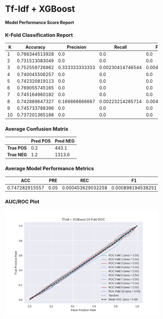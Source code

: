 # Tf-Idf + XGBoost
**Model Performance Score Report**

### K-Fold Classification Report
| K | Accuracy | Precision | Recall | F-Measure | AUC | Kappa |
| --- | --- | --- | --- | --- | --- | --- |
| 1 | 0.766344513928 | 0.0 | 0.0 | 0.0 | 0.499629355078 | -0.00113553118626 |
| 2 | 0.731513083049 | 0.0 | 0.0 | 0.0 | 0.5 | 0.0 |
| 3 | 0.752559726962 | 0.333333333333 | 0.00230414746544 | 0.0045766590389 | 0.500396786724 | 0.00119115722492 |
| 4 | 0.740045506257 | 0.0 | 0.0 | 0.0 | 0.5 | 0.0 |
| 5 | 0.742320819113 | 0.0 | 0.0 | 0.0 | 0.499617151608 | -0.00113643506355 |
| 6 | 0.769055745165 | 0.0 | 0.0 | 0.0 | 0.5 | 0.0 |
| 7 | 0.745164960182 | 0.0 | 0.0 | 0.0 | 0.498857578065 | -0.00340164654981 |
| 8 | 0.742889647327 | 0.166666666667 | 0.00223214285714 | 0.00440528634361 | 0.499207674482 | -0.00234624525075 |
| 9 | 0.745733788396 | 0.0 | 0.0 | 0.0 | 0.5 | 0.0 |
| 10 | 0.737201365188 | 0.0 | 0.0 | 0.0 | 0.5 | 0.0 |

### Average Confusion Matrix
| | Pred POS | Pred NEG |
| --- | --- | --- |
| **True POS** | 0.2 | 443.1 |
| **True NEG** | 1.2 | 1313.6 |

### Average Model Performance Metrics
| ACC | PRE | REC | F1 | AUC | KAPP |
| --- | --- | --- | --- | --- | --- |
| 0.747282915557 | 0.05 | 0.000453629032258 | 0.000898194538251 | 0.499770854596 | -0.000682870082544 |

### AUC/ROC Plot
![ROC Plot](tf-idf_+_xgboost_auc-plot.png)
